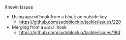 Known Issues

- Using `append` hook from a block on outside key
  - https://github.com/sudoblockio/tackle/issues/220
- Merging from a `match` hook
  - https://github.com/sudoblockio/tackle/issues/184